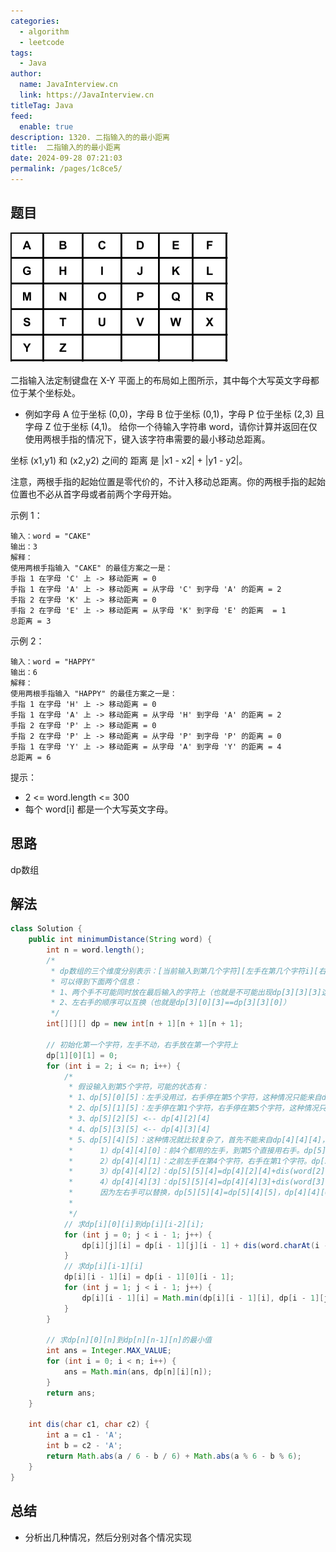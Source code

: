 ```yaml
---
categories: 
  - algorithm
  - leetcode
tags: 
  - Java
author: 
  name: JavaInterview.cn
  link: https://JavaInterview.cn
titleTag: Java
feed: 
  enable: true
description: 1320. 二指输入的的最小距离
title:  二指输入的的最小距离
date: 2024-09-28 07:21:03
permalink: /pages/1c8ce5/
---
```


## 题目
![leetcode_keyboard.png](../../../media/pictures/leetcode/leetcode_keyboard.png)

二指输入法定制键盘在 X-Y 平面上的布局如上图所示，其中每个大写英文字母都位于某个坐标处。

* 例如字母 A 位于坐标 (0,0)，字母 B 位于坐标 (0,1)，字母 P 位于坐标 (2,3) 且字母 Z 位于坐标 (4,1)。
给你一个待输入字符串 word，请你计算并返回在仅使用两根手指的情况下，键入该字符串需要的最小移动总距离。

坐标 (x1,y1) 和 (x2,y2) 之间的 距离 是 |x1 - x2| + |y1 - y2|。

注意，两根手指的起始位置是零代价的，不计入移动总距离。你的两根手指的起始位置也不必从首字母或者前两个字母开始。



示例 1：

    输入：word = "CAKE"
    输出：3
    解释：
    使用两根手指输入 "CAKE" 的最佳方案之一是：
    手指 1 在字母 'C' 上 -> 移动距离 = 0
    手指 1 在字母 'A' 上 -> 移动距离 = 从字母 'C' 到字母 'A' 的距离 = 2
    手指 2 在字母 'K' 上 -> 移动距离 = 0
    手指 2 在字母 'E' 上 -> 移动距离 = 从字母 'K' 到字母 'E' 的距离  = 1
    总距离 = 3
示例 2：

    输入：word = "HAPPY"
    输出：6
    解释：
    使用两根手指输入 "HAPPY" 的最佳方案之一是：
    手指 1 在字母 'H' 上 -> 移动距离 = 0
    手指 1 在字母 'A' 上 -> 移动距离 = 从字母 'H' 到字母 'A' 的距离 = 2
    手指 2 在字母 'P' 上 -> 移动距离 = 0
    手指 2 在字母 'P' 上 -> 移动距离 = 从字母 'P' 到字母 'P' 的距离 = 0
    手指 1 在字母 'Y' 上 -> 移动距离 = 从字母 'A' 到字母 'Y' 的距离 = 4
    总距离 = 6


提示：

* 2 <= word.length <= 300
* 每个 word[i] 都是一个大写英文字母。

## 思路

dp数组

## 解法
```java
class Solution {
    public int minimumDistance(String word) {
        int n = word.length();
        /*
         * dp数组的三个维度分别表示：[当前输入到第几个字符][左手在第几个字符i][右手在第几个字符j]
         * 可以得到下面两个信息：
         * 1、两个手不可能同时放在最后输入的字符上（也就是不可能出现dp[3][3][3]这种情况）
         * 2、左右手的顺序可以互换（也就是dp[3][0][3]==dp[3][3][0]）
         */
        int[][][] dp = new int[n + 1][n + 1][n + 1];

        // 初始化第一个字符，左手不动，右手放在第一个字符上
        dp[1][0][1] = 0;
        for (int i = 2; i <= n; i++) {
            /*
             * 假设输入到第5个字符，可能的状态有：
             * 1、dp[5][0][5]：左手没用过，右手停在第5个字符，这种情况只能来自dp[4][0][4];
             * 2、dp[5][1][5]：左手停在第1个字符，右手停在第5个字符，这种情况只能来自dp[4][1][4]；
             * 3、dp[5][2][5] <-- dp[4][2][4]
             * 4、dp[5][3][5] <-- dp[4][3][4]
             * 5、dp[5][4][5]：这种情况就比较复杂了，首先不能来自dp[4][4][4]，因为左右手不可能都停在第4个字符，所以它可能来自下面几种情况，取最小值。
             *      1）dp[4][4][0]：前4个都用的左手，到第5个直接用右手。dp[5][5][4]=dp[4][4][0]+0;
             *      2）dp[4][4][1]：之前左手在第4个字符，右手在第1个字符。dp[5][5][4]=dp[4][4][1]+dis(word[1],word[5])，右手从第1个字符到第5个字符
             *      3）dp[4][4][2]：dp[5][5][4]=dp[4][2][4]+dis(word[2],word[5]);
             *      4）dp[4][4][3]：dp[5][5][4]=dp[4][4][3]+dis(word[3],word[5]);
             *      因为左右手可以替换，dp[5][5][4]=dp[5][4][5]，dp[4][4][0]=dp[4][0][4];
             *
             */
            // 求dp[i][0][i]到dp[i][i-2][i];
            for (int j = 0; j < i - 1; j++) {
                dp[i][j][i] = dp[i - 1][j][i - 1] + dis(word.charAt(i - 2), word.charAt(i - 1));
            }
            // 求dp[i][i-1][i]
            dp[i][i - 1][i] = dp[i - 1][0][i - 1];
            for (int j = 1; j < i - 1; j++) {
                dp[i][i - 1][i] = Math.min(dp[i][i - 1][i], dp[i - 1][j][i - 1] + dis(word.charAt(j - 1), word.charAt(i - 1)));
            }
        }

        // 求dp[n][0][n]到dp[n][n-1][n]的最小值
        int ans = Integer.MAX_VALUE;
        for (int i = 0; i < n; i++) {
            ans = Math.min(ans, dp[n][i][n]);
        }
        return ans;
    }

    int dis(char c1, char c2) {
        int a = c1 - 'A';
        int b = c2 - 'A';
        return Math.abs(a / 6 - b / 6) + Math.abs(a % 6 - b % 6);
    }
}

```

## 总结

- 分析出几种情况，然后分别对各个情况实现 
